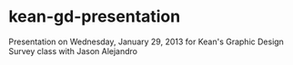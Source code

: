 kean-gd-presentation
====================

Presentation on Wednesday, January 29, 2013 for Kean's Graphic Design Survey class with Jason Alejandro